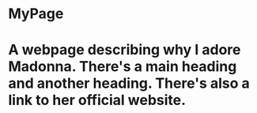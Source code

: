 # MyPage
# A webpage describing why I adore Madonna. There's a main heading and another heading. There's also a link to her official website.
